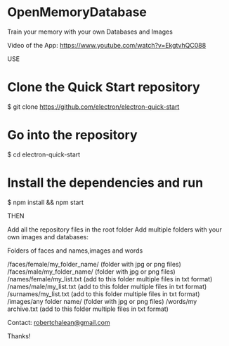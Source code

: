 # OpenMemoryDatabase

Train your memory with your own Databases and Images

Video of the App: https://www.youtube.com/watch?v=EkgtvhQC088 

USE

# Clone the Quick Start repository
$ git clone https://github.com/electron/electron-quick-start

# Go into the repository
$ cd electron-quick-start

# Install the dependencies and run
$ npm install && npm start

THEN

Add all the repository files in the root folder
Add multiple folders with your own images and databases:

Folders of faces and names,images and words

/faces/female/my_folder_name/ (folder with jpg or png files)
/faces/male/my_folder_name/ (folder with jpg or png files)
/names/female/my_list.txt (add to this folder multiple files in txt format)
/names/male/my_list.txt (add to this folder multiple files in txt format)
/surnames/my_list.txt (add to this folder multiple files in txt format)
/images/any folder name/ (folder with jpg or png files)
/words/my archive.txt (add to this folder multiple files in txt format)

Contact: robertchalean@gmail.com

Thanks!
